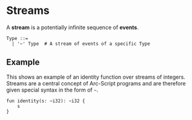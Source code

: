 # Streams

A **stream** is a potentially infinite sequence of **events**.

```
Type ::=
  | '~' Type  # A stream of events of a specific Type
```

## Example

This shows an example of an identity function over streams of integers. Streams are a central concept of Arc-Script programs and are therefore given special syntax in the form of `~`.

```
fun identity(s: ~i32): ~i32 {
    s
}
```
